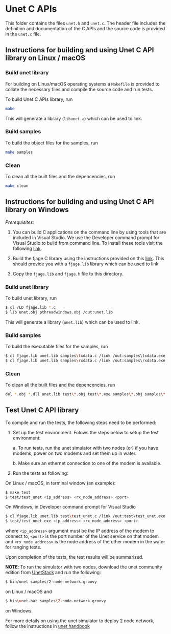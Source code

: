 # Unet C APIs

This folder contains the files `unet.h` and `unet.c`. The header file includes the definition and documentation of the C APIs and the source code is provided in the `unet.c` file. 

## Instructions for building and using Unet C API library on Linux / macOS

### Build unet library

For building on Linux/macOS operating systems a `Makefile` is provided to collate the necessary files and compile the source code and run tests.

To build Unet C APIs library, run

```bash
make
```

This will generate a library (`libunet.a`) which can be used to link.

### Build samples

To build the object files for the samples, run

```bash
make samples
```

### Clean

To clean all the built files and the depencencies, run

```bash
make clean
```

## Instructions for building and using Unet C API library on Windows

*Prerequisites:*

1. You can build C applications on the command line by using tools that are included in Visual Studio. We use the Developer command prompt for Visual Studio to build from command line. To install these tools visit the following [link](https://docs.microsoft.com/en-us/dotnet/framework/tools/developer-command-prompt-for-vs).

2. Build the fjage C library using the instructions provided on this [link](https://github.com/org-arl/fjage/tree/dev/gateways/c). This should provide you with a `fjage.lib` library which can be used to link.

3. Copy the `fjage.lib` and `fjage.h` file to this directory.

### Build unet library

To build unet library, run

```bash
$ cl /LD fjage.lib *.c
$ lib unet.obj pthreadwindows.obj /out:unet.lib
```

This will generate a library (`unet.lib`) which can be used to link.


### Build samples

To build the executable files for the samples, run

```bash
$ cl fjage.lib unet.lib samples\txdata.c /link /out:samples\txdata.exe
$ cl fjage.lib unet.lib samples\rxdata.c /link /out:samples\rxdata.exe
```

### Clean

To clean all the built files and the depencencies, run

```bash
del *.obj *.dll unet.lib test\*.obj test\*.exe samples\*.obj samples\*.exe 2>nul
```

## Test Unet C API library

To compile and run the tests, the following steps need to be performed:

1. Set up the test environment. Folows the steps below to setup the test environment:

	a. To run tests, run the unet simulator with two nodes (or) if you have modems, power on two modems and set them up in water.

	b. Make sure an ethernet connection to one of the modem is available.

2. Run the tests as following:

On Linux / macOS, in terminal window (an example):

```bash
$ make test
$ test/test_unet <ip_address> <rx_node_address> <port>
```

On Windows, in Developer command prompt for Visual Studio

```bash
$ cl fjage.lib unet.lib test\test_unet.c /link /out:test\test_unet.exe
$ test/test_unet.exe <ip_address> <rx_node_address> <port>
```

where `<ip_address>` argument must be the IP address of the modem to connect to, `<port>` is the port number of the Unet service on that modem and `<rx_node_address>` is the node address of the other modem in the water for ranging tests.

Upon completion of the tests, the test results will be summarized.

**NOTE**: To run the simulator with two nodes, download the unet community edition from [UnetStack](https://unetstack.net/) and run the following:

```bash
$ bin/unet samples/2-node-network.groovy
```
on Linux / macOS and
```bash
$ bin\unet.bat samples\2-node-network.groovy
```
on Windows.

For more details on using the unet simulator to deploy 2 node network, follow the instructions in [unet handbook](https://unetstack.net/handbook/unet-handbook_getting_started.html)